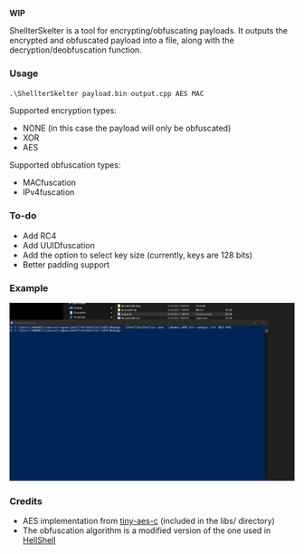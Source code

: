 **WIP**

ShellterSkelter is a tool for encrypting/obfuscating payloads. It outputs the encrypted and obfuscated payload into a file, along with the decryption/deobfuscation function.

### Usage

`.\ShellterSkelter payload.bin output.cpp AES MAC`

Supported encryption types:
- NONE (in this case the payload will only be obfuscated)
- XOR
- AES

Supported obfuscation types:
- MACfuscation
- IPv4fuscation

### To-do

- Add RC4
- Add UUIDfuscation
- Add the option to select key size (currently, keys are 128 bits)
- Better padding support

### Example

![ShellterSkelter](Images/ExampleUsage.gif)

### Credits

 - AES implementation from [tiny-aes-c](https://github.com/kokke/tiny-AES-c) (included in the libs/ directory)
 - The obfuscation algorithm is a modified version of the one used in [HellShell](https://github.com/NUL0x4C/HellShell)
